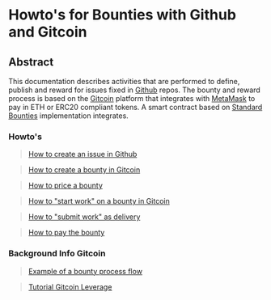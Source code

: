 # Howto's for Bounties with Github and Gitcoin

## Abstract
This documentation describes activities that are performed to define, publish and reward for issues fixed in [Github](https://github.com/) repos. The bounty and reward process is based on the [Gitcoin](https://gitcoin.co/) platform that integrates with [MetaMask](https://metamask.io/) to pay in ETH or ERC20 compliant tokens. A smart contract based on [Standard Bounties](https://medium.com/gitcoin/integrating-standard-bounties-dc4cf62bf814) implementation integrates.

### Howto's

> [How to create an issue in Github](https://help.github.com/articles/creating-an-issue/)

> [How to create a bounty in Gitcoin](https://medium.com/gitcoin/tutorial-post-a-bounty-in-90-seconds-a7d1a8353f75)

> [How to price a bounty](https://medium.com/gitcoin/tutorial-how-to-price-work-on-gitcoin-49bafcdd201e)

> [How to "start work" on a bounty in Gitcoin](howto_startwork.md)

> [How to "submit work" as delivery](howto_submitwork.md)

> [How to pay the bounty](howto_paybounty.md)

### Background Info Gitcoin

> [Example of a bounty process flow](https://youtu.be/rpyItETq15Y?t=15m50s)

> [Tutorial Gitcoin Leverage](https://medium.com/gitcoin/tutorial-leverage-gitcoins-firehose-of-talent-to-do-more-faster-dcd39650fc5)
